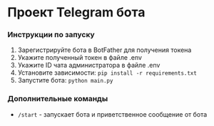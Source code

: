 # Проект Telegram бота

### Инструкции по запуску
1. Зарегистрируйте бота в BotFather для получения токена
2. Укажите полученный токен в файле .env
3. Укажите ID чата администратора в файле .env
4. Установите зависимости: `pip install -r requirements.txt`
5. Запустите бота: `python main.py`

### Дополнительные команды
- `/start` - запускает бота и приветственное сообщение от бота